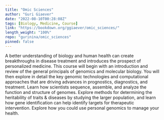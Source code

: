 ```yaml
---
title: "Omic Sciences"
author: "Guri Giaever"
date: "2022-08-10T00:28:08Z"
tags: [Biology, Medicine, Course]
link: "https://bookdown.org/ggiaever/omic_sciences/"
length_weight: "100%"
repo: "gurinina/omic_sciences"
pinned: false
---
```


A better understanding of biology and human health can create breakthroughs in disease treatment and introduces the prospect of personalized medicine. This course will begin with an introduction and review of the general principals of genomics and molecular biology. You will then explore in detail the key genomic technologies and computational approaches that are driving advances in prognostics, diagnostics, and treatment. Learn how scientists sequence, assemble, and analyze the function and structure of genomes. Explore methods for determining the heritability of traits & diseases by studying the larger population, and learn how gene identification can help identify targets for therapeutic intervention. Explore how you could use personal genomics to manage your health.
